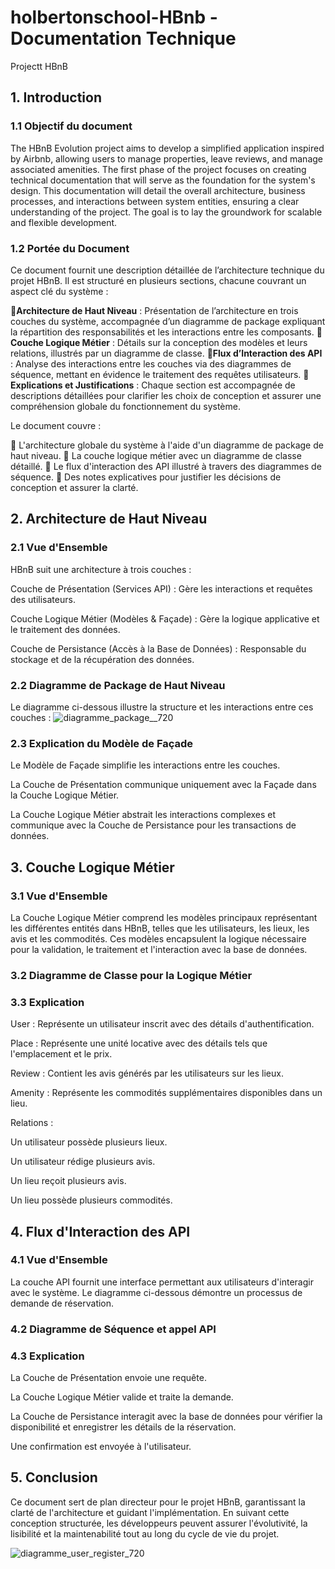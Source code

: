 # holbertonschool-HBnb - Documentation Technique
Projectt HBnB
## 1. Introduction
### 1.1 Objectif du document

The HBnB Evolution project aims to develop a simplified application inspired by Airbnb, allowing users to manage properties, leave reviews, and manage associated amenities. The first phase of the project focuses on creating technical documentation that will serve as the foundation for the system's design. This documentation will detail the overall architecture, business processes, and interactions between system entities, ensuring a clear understanding of the project. The goal is to lay the groundwork for scalable and flexible development.

### 1.2 Portée du Document

Ce document fournit une description détaillée de l’architecture technique du projet HBnB. Il est structuré en plusieurs sections, chacune couvrant un aspect clé du système :

📍**Architecture de Haut Niveau** : Présentation de l’architecture en trois couches du système, accompagnée d’un diagramme de package expliquant la répartition des responsabilités et les interactions entre les composants.
📍**Couche Logique Métier** : Détails sur la conception des modèles et leurs relations, illustrés par un diagramme de classe.
📍**Flux d’Interaction des API** : Analyse des interactions entre les couches via des diagrammes de séquence, mettant en évidence le traitement des requêtes utilisateurs.
📍**Explications et Justifications** : Chaque section est accompagnée de descriptions détaillées pour clarifier les choix de conception et assurer une compréhension globale du fonctionnement du système.

Le document couvre :

📍 L'architecture globale du système à l'aide d'un diagramme de package de haut niveau.
📍 La couche logique métier avec un diagramme de classe détaillé.
📍 Le flux d'interaction des API illustré à travers des diagrammes de séquence.
📍 Des notes explicatives pour justifier les décisions de conception et assurer la clarté.

## 2. Architecture de Haut Niveau

### 2.1 Vue d'Ensemble

HBnB suit une architecture à trois couches :

Couche de Présentation (Services API) : Gère les interactions et requêtes des utilisateurs.

Couche Logique Métier (Modèles & Façade) : Gère la logique applicative et le traitement des données.

Couche de Persistance (Accès à la Base de Données) : Responsable du stockage et de la récupération des données.

### 2.2 Diagramme de Package de Haut Niveau

Le diagramme ci-dessous illustre la structure et les interactions entre ces couches :
![diagramme_package__720](https://github.com/user-attachments/assets/ae639521-ec0a-49d4-b84f-2c4e5bb07c0b)

### 2.3 Explication du Modèle de Façade

Le Modèle de Façade simplifie les interactions entre les couches.

La Couche de Présentation communique uniquement avec la Façade dans la Couche Logique Métier.

La Couche Logique Métier abstrait les interactions complexes et communique avec la Couche de Persistance pour les transactions de données.

## 3. Couche Logique Métier

### 3.1 Vue d'Ensemble

La Couche Logique Métier comprend les modèles principaux représentant les différentes entités dans HBnB, telles que les utilisateurs, les lieux, les avis et les commodités. Ces modèles encapsulent la logique nécessaire pour la validation, le traitement et l'interaction avec la base de données.

### 3.2 Diagramme de Classe pour la Logique Métier

### 3.3 Explication

User : Représente un utilisateur inscrit avec des détails d'authentification.

Place : Représente une unité locative avec des détails tels que l'emplacement et le prix.

Review : Contient les avis générés par les utilisateurs sur les lieux.

Amenity : Représente les commodités supplémentaires disponibles dans un lieu.

Relations :

Un utilisateur possède plusieurs lieux.

Un utilisateur rédige plusieurs avis.

Un lieu reçoit plusieurs avis.

Un lieu possède plusieurs commodités.

## 4. Flux d'Interaction des API

### 4.1 Vue d'Ensemble

La couche API fournit une interface permettant aux utilisateurs d'interagir avec le système. Le diagramme ci-dessous démontre un processus de demande de réservation.

### 4.2 Diagramme de Séquence et appel API

### 4.3 Explication

La Couche de Présentation envoie une requête.

La Couche Logique Métier valide et traite la demande.

La Couche de Persistance interagit avec la base de données pour vérifier la disponibilité et enregistrer les détails de la réservation.

Une confirmation est envoyée à l'utilisateur.
## 5. Conclusion

Ce document sert de plan directeur pour le projet HBnB, garantissant la clarté de l'architecture et guidant l'implémentation. En suivant cette conception structurée, les développeurs peuvent assurer l'évolutivité, la lisibilité et la maintenabilité tout au long du cycle de vie du projet.

![diagramme_user_register_720](https://github.com/user-attachments/assets/04664916-8c48-4e29-b8cb-345140fd771e)
